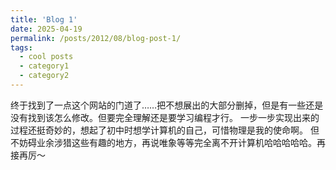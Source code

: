 ```yaml
---
title: 'Blog 1'
date: 2025-04-19
permalink: /posts/2012/08/blog-post-1/
tags:
  - cool posts
  - category1
  - category2
---
```


终于找到了一点这个网站的门道了……把不想展出的大部分删掉，但是有一些还是没有找到该怎么修改。但要完全理解还是要学习编程才行。
一步一步实现出来的过程还挺奇妙的，想起了初中时想学计算机的自己，可惜物理是我的使命啊。
但不妨碍业余涉猎这些有趣的地方，再说唯象等等完全离不开计算机哈哈哈哈哈。再接再厉～
